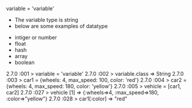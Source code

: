 variable = 'variable'
- The variable type is string 
- below are some examples of datatype
* intiger or number
* float
* hash 
* array 
* boolean

2.7.0 :001 > variable = 'variable'
2.7.0 :002 > variable.class
 => String 
2.7.0 :003 > car1 = {wheels: 4, max_speed: 100, color: 'red'}
2.7.0 :004 > car2 = {wheels: 4, max_speed: 180, color: 'yellow'}
2.7.0 :005 > vehicle = [car1, car2]
2.7.0 :027 > vehicle [1]
 => {:wheels=>4, :max_speed=>180, :color=>"yellow"} 
 2.7.0 :028 > car1[:color]
 => "red" 




